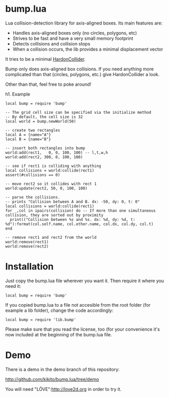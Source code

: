 bump.lua
========

Lua collision-detection library for axis-aligned boxes. Its main features are:

* Handles axis-aligned boxes only (no circles, polygons, etc)
* Strives to be fast and have a very small memory footprint
* Detects collisions and collision stops
* When a collision occurs, the lib provides a minimal displacement vector

It tries to be a minimal [HardonCollider](http://vrld.github.com/HardonCollider/).

Bump only does axis-aligned box collisions. If you need anything more complicated than that (circles, polygons, etc.) give HardonCollider a look.

Other than that, feel free to poke around!

h1. Example

    local bump = require 'bump'

    -- The grid cell size can be specified via the initialize method
    -- By default, the cell size is 32
    local world = bump.newWorld(50)

    -- create two rectangles
    local A = {name="A"}
    local B = {name="B"}

    -- insert both rectangles into bump
    world:add(rect1,   0, 0, 100, 100) -- l,t,w,h
    world:add(rect2, 300, 0, 100, 100)

    -- see if rect1 is colliding with anything
    local collisions = world:collide(rect1)
    assert(#collisions == 0)

    -- move rect2 so it collides with rect 1
    world:update(rect2, 50, 0, 100, 100)

    -- parse the collisions.
    -- prints "Collision between A and B. dx: -50, dy: 0, t: 0"
    local collisions = world:collide(rect1)
    for _,col in ipairs(collision) do -- If more than one simultaneous collision, they are sorted out by proximity
      print(("Collision between %s and %s. dx: %d, dy: %d, t: %d"):format(col.self.name, col.other.name, col.dx, col.dy, col.t)
    end

    -- remove rect1 and rect2 from the world
    world:remove(rect1)
    world:remove(rect2)


Installation
============

Just copy the bump.lua file wherever you want it. Then require it where you need it:

    local bump = require 'bump'

If you copied bump.lua to a file not accesible from the root folder (for example a lib folder), change the code accordingly:

    local bump = require 'lib.bump'

Please make sure that you read the license, too (for your convenience it's now included at the beginning of the bump.lua file.

Demo
====

There is a demo in the demo branch of this repository:

http://github.com/kikito/bump.lua/tree/demo

You will need "LÖVE":http://love2d.org in order to try it.
